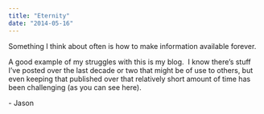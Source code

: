 ```yaml
---
title: "Eternity"
date: "2014-05-16"
---
```


<div class="content">
<p>Something I think about often is how to make information available forever.</p>
<p>A good example of my struggles with this is my blog.  I know there’s stuff
I’ve posted over the last decade or two that might be of use to others, but
even keeping that published over that relatively short amount of time has been
challenging (as you can see here).</p>
<p>- Jason</p>
</div>
